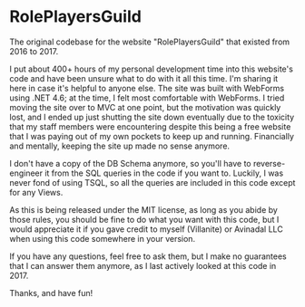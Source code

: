 # RolePlayersGuild
The original codebase for the website "RolePlayersGuild" that existed from 2016 to 2017.

I put about 400+ hours of my personal development time into this website's code and have been unsure what to do with it all this time. I'm sharing it here in case it's helpful to anyone else. The site was built with WebForms using .NET 4.6; at the time, I felt most comfortable with WebForms. I tried moving the site over to MVC at one point, but the motivation was quickly lost, and I ended up just shutting the site down eventually due to the toxicity that my staff members were encountering despite this being a free website that I was paying out of my own pockets to keep up and running. Financially and mentally, keeping the site up made no sense anymore.

I don't have a copy of the DB Schema anymore, so you'll have to reverse-engineer it from the SQL queries in the code if you want to. Luckily, I was never fond of using TSQL, so all the queries are included in this code except for any Views.

As this is being released under the MIT license, as long as you abide by those rules, you should be fine to do what you want with this code, but I would appreciate it if you gave credit to myself (Villanite) or Avinadal LLC when using this code somewhere in your version.

If you have any questions, feel free to ask them, but I make no guarantees that I can answer them anymore, as I last actively looked at this code in 2017.

Thanks, and have fun!
